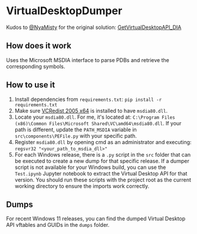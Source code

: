 # VirtualDesktopDumper

Kudos to [@NyaMisty](https://github.com/NyaMisty) for the original solution: [GetVirtualDesktopAPI_DIA](https://github.com/NyaMisty/GetVirtualDesktopAPI_DIA)

## How does it work

Uses the Microsoft MSDIA interface to parse PDBs and retrieve the corresponding symbols.

## How to use it

1. Install dependencies from `requirements.txt`: `pip install -r requirements.txt`
2. Make sure [VCRedist 2005 x64](https://www.microsoft.com/en-US/download/details.aspx?id=26347) is installed to have `msdia80.dll`.
3. Locate your `msdia80.dll`. For me, it's located at: `C:\Program Files (x86)\Common Files\Microsoft Shared\VC\amd64\msdia80.dll`. If your path is different, update the `PATH_MSDIA` variable in `src\components\PEFile.py` with your specific path.
4. Register `msdia80.dll` by opening cmd as an administrator and executing: `regsvr32 "<your_path_to_msdia_dll>"`
5. For each Windows release, there is a `.py` script in the `src` folder that can be executed to create a new dump for that specific release. If a dumper script is not available for your Windows build, you can use the `Test.ipynb` Jupyter notebook to extract the Virtual Desktop API for that version. You should run these scripts with the project root as the current working directory to ensure the imports work correctly.

## Dumps

For recent Windows 11 releases, you can find the dumped Virtual Desktop API vftables and GUIDs in the `dumps` folder.
